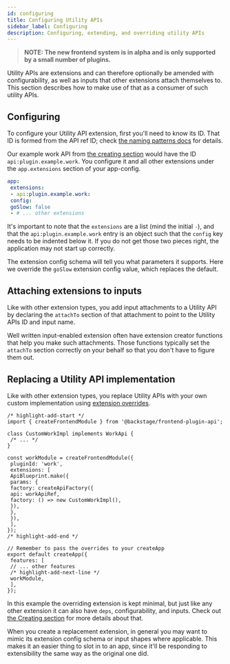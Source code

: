 ```yaml
---
id: configuring
title: Configuring Utility APIs
sidebar_label: Configuring
description: Configuring, extending, and overriding utility APIs
---
```


> **NOTE: The new frontend system is in alpha and is only supported by a small number of plugins.**

Utility APIs are extensions and can therefore optionally be amended with configurability, as well as inputs that other extensions attach themselves to. This section describes how to make use of that as a consumer of such utility APIs.

## Configuring

To configure your Utility API extension, first you'll need to know its ID. That ID is formed from the API ref ID; check [the naming patterns docs](../architecture/50-naming-patterns.md) for details.

Our example work API from [the creating section](./02-creating.md) would have the ID `api:plugin.example.work`. You configure it and all other extensions under the `app.extensions` section of your app-config.

```yaml title="in e.g. app-config.yaml or app-config.production.yaml"
app:
 extensions:
 - api:plugin.example.work:
 config:
 goSlow: false
 - # ... other extensions
```

It's important to note that the `extensions` are a list (mind the initial `-`), and that the `api:plugin.example.work` entry is an object such that the `config` key needs to be indented below it. If you do not get those two pieces right, the application may not start up correctly.

The extension config schema will tell you what parameters it supports. Here we override the `goSlow` extension config value, which replaces the default.

## Attaching extensions to inputs

Like with other extension types, you add input attachments to a Utility API by declaring the `attachTo` section of that attachment to point to the Utility APIs ID and input name.

Well written input-enabled extension often have extension creator functions that help you make such attachments. Those functions typically set the `attachTo` section correctly on your behalf so that you don't have to figure them out.

## Replacing a Utility API implementation

Like with other extension types, you replace Utility APIs with your own custom implementation using [extension overrides](../architecture/25-extension-overrides.md).

```tsx title="in your app"
/* highlight-add-start */
import { createFrontendModule } from '@backstage/frontend-plugin-api';

class CustomWorkImpl implements WorkApi {
 /* ... */
}

const workModule = createFrontendModule({
 pluginId: 'work',
 extensions: [
 ApiBlueprint.make({
 params: {
 factory: createApiFactory({
 api: workApiRef,
 factory: () => new CustomWorkImpl(),
 }),
 },
 }),
 ],
});
/* highlight-add-end */

// Remember to pass the overrides to your createApp
export default createApp({
 features: [
 // ... other features
 /* highlight-add-next-line */
 workModule,
 ],
});
```

In this example the overriding extension is kept minimal, but just like any other extension it can also have `deps`, configurability, and inputs. Check out [the Creating section](./02-creating.md) for more details about that.

When you create a replacement extension, in general you may want to mimic its extension config schema or input shapes where applicable. This makes it an easier thing to slot in to an app, since it'll be responding to extensibility the same way as the original one did.
